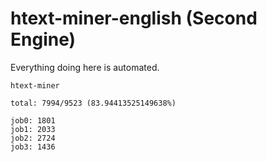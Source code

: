 # htext-miner-english (Second Engine)

Everything doing here is automated.

```
htext-miner

total: 7994/9523 (83.94413525149638%)

job0: 1801
job1: 2033
job2: 2724
job3: 1436
```